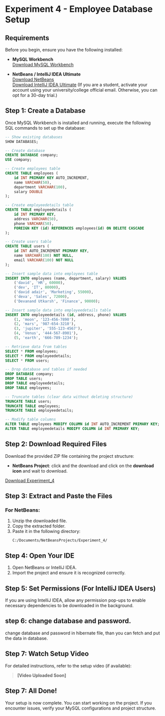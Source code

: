 # Experiment 4 - Employee Database Setup

## Requirements
Before you begin, ensure you have the following installed:

- **MySQL Workbench**  
  [Download MySQL Workbench](https://dev.mysql.com/downloads/workbench/)

- **NetBeans / IntelliJ IDEA Ultimate**  
  [Download NetBeans](https://netbeans.apache.org/download/index.html)  
  [Download IntelliJ IDEA Ultimate](https://www.jetbrains.com/idea/) (If you are a student, activate your account using your university/college official email. Otherwise, you can opt for a 30-day trial.)

## Step 1: Create a Database
Once MySQL Workbench is installed and running, execute the following SQL commands to set up the database:

```sql
-- Show existing databases
SHOW DATABASES;

-- Create database
CREATE DATABASE company;
USE company;

-- Create employees table
CREATE TABLE employees (
    id INT PRIMARY KEY AUTO_INCREMENT,
    name VARCHAR(50),
    department VARCHAR(100),
    salary DOUBLE
);

-- Create employeedetails table
CREATE TABLE employeedetails (
    id INT PRIMARY KEY,
    address VARCHAR(50),
    phone VARCHAR(50),
    FOREIGN KEY (id) REFERENCES employees(id) ON DELETE CASCADE
);

-- Create users table
CREATE TABLE users (
    id INT AUTO_INCREMENT PRIMARY KEY,
    name VARCHAR(100) NOT NULL,
    email VARCHAR(100) NOT NULL
);

-- Insert sample data into employees table
INSERT INTO employees (name, department, salary) VALUES
    ('david', 'HR', 60000),
    ('dev', 'IT', 80000),
    ('david adair', 'Marketing', 55000),
    ('deva', 'Sales', 72000),
    ('Devanand Utkarsh', 'Finance', 90000);

-- Insert sample data into employeedetails table
INSERT INTO employeedetails (id, address, phone) VALUES
    (1, 'moon', '123-456-7890'),
    (2, 'mars', '987-654-3210'),
    (3, 'jupiter', '555-123-4567'),
    (4, 'Venus', '444-567-8901'),
    (5, 'earth', '666-789-1234');

-- Retrieve data from tables
SELECT * FROM employees;
SELECT * FROM employeedetails;
SELECT * FROM users;

-- Drop database and tables if needed
DROP DATABASE company;
DROP TABLE users;
DROP TABLE employeedetails;
DROP TABLE employees;

-- Truncate tables (clear data without deleting structure)
TRUNCATE TABLE users;
TRUNCATE TABLE employees;
TRUNCATE TABLE employeedetails;

-- Modify table columns
ALTER TABLE employees MODIFY COLUMN id INT AUTO_INCREMENT PRIMARY KEY;
ALTER TABLE employeedetails MODIFY COLUMN id INT PRIMARY KEY;
```

## Step 2: Download Required Files
Download the provided ZIP file containing the project structure:

- **NetBeans Project**:
click and the download and click on the **download icon** and wait to download.

 [Download Experiment_4](https://github.com/devanandd7/academic_help/blob/main/(AIP)_2_sem/exp_4/worksheet%20_%26_File/Experiment_4.zip)

## Step 3: Extract and Paste the Files
### For NetBeans:
1. Unzip the downloaded file.
2. Copy the extracted folder.
3. Paste it in the following directory:
   ```
   C:/Documents/NetBeansProjects/Experiment_4/
   ```

## Step 4: Open Your IDE
1. Open NetBeans or IntelliJ IDEA.
2. Import the project and ensure it is recognized correctly.

## Step 5: Set Permissions (For IntelliJ IDEA Users)
If you are using IntelliJ IDEA, allow any permission pop-ups to enable necessary dependencies to be downloaded in the background.

## step 6: change database and password.
change database and password in hibernate file, than you can fetch and put the data in database.

## Step 7: Watch Setup Video
For detailed instructions, refer to the setup video (if available):

> **[Video Uploaded Soon]**

## Step 7: All Done!
Your setup is now complete. You can start working on the project. If you encounter issues, verify your MySQL configurations and project structure.

